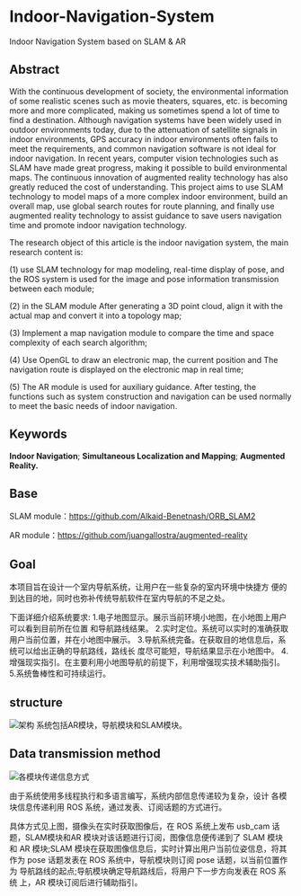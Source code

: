 # Indoor-Navigation-System
Indoor Navigation System based on SLAM &amp; AR
## Abstract
   With the continuous development of society, the environmental information of some realistic scenes such as movie theaters, squares, etc. is becoming more and more complicated, making us sometimes spend a lot of time to find a destination. Although navigation systems have been widely used in outdoor environments today, due to the attenuation of satellite signals in indoor environments, GPS accuracy in indoor environments often fails to meet the requirements, and common navigation software is not ideal for indoor navigation. In recent years, computer vision technologies such as SLAM have made great progress, making it possible to build environmental maps. The continuous innovation of augmented reality technology has also greatly reduced the cost of understanding. This project aims to use SLAM technology to model maps of a more complex indoor environment, build an overall map, use global search routes for route planning, and finally use augmented reality technology to assist guidance to save users navigation time and promote indoor navigation technology.


The research object of this article is the indoor navigation system, the main research content is: 

(1) use SLAM technology for map modeling, real-time display of pose, and the ROS system is used for the image and pose information transmission between each module;
 
(2) in the SLAM module After generating a 3D point cloud, align it with the actual map and convert it into a topology map;
 
(3) Implement a map navigation module to compare the time and space complexity of each search algorithm; 

(4) Use OpenGL to draw an electronic map, the current position and The navigation route is displayed on the electronic map in real time; 

(5) The AR module is used for auxiliary guidance. After testing, the functions such as system construction and navigation can be used normally to meet the basic needs of indoor navigation.
## Keywords
**Indoor Navigation**; **Simultaneous Localization and Mapping**; **Augmented Reality.**

## Base

SLAM module：https://github.com/Alkaid-Benetnash/ORB_SLAM2

AR module：https://github.com/juangallostra/augmented-reality

## Goal

本项目旨在设计一个室内导航系统，让用户在一些复杂的室内环境中快捷方 便的到达目的地，同时也弥补传统导航软件在室内导航的不足之处。

下面详细介绍系统要求: 
1.电子地图显示。展示当前环境小地图，在小地图上用户可以看到目前所在位置 和导航路线结果。
 2.实时定位。系统可以实时的准确获取用户当前位置，并在小地图中展示。
  3.导航系统完备。在获取目的地信息后，系统可以给出正确的导航路线，路线长 度尽可能短，导航结果显示在小地图中。 
  4.增强现实指引。在主要利用小地图导航的前提下，利用增强现实技术辅助指引。
   5.系统鲁棒性和可持续运行。

## structure

![架构](https://github.com/YuHsin1998/Indoor-Navigation-System/blob/master/structure.jpg)
系统包括AR模块，导航模块和SLAM模块。
## Data transmission method
![各模块传递信息方式](https://github.com/YuHsin1998/Indoor-Navigation-System/blob/master/ros.jpg)

由于系统使用多线程执行和多语言编写，系统内部信息传递较为复杂，设计 各模块信息传递利用 ROS 系统，通过发表、订阅话题的方式进行。

具体方式见上图，摄像头在实时获取图像后，在 ROS 系统上发布 usb_cam 话题，SLAM模块和AR 模块对该话题进行订阅，图像信息便传递到了 SLAM 模块 和 AR 模块;SLAM 模块在获取图像信息后，实时计算出用户当前位姿信息，将其 作为 pose 话题发表在 ROS 系统中，导航模块则订阅 pose 话题，以当前位置作为 导航路线的起点;导航模块确定导航路线后，将用户下一步方向发表在 ROS 系统 上，AR 模块订阅后进行辅助指引。

## 
